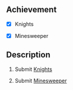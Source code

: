## Achievement



- [x] Knights

- [x] Minesweeper




## Description



1. Submit [Knights](https://cs50.harvard.edu/ai/2024/projects/1/knights/)

2. Submit [Minesweeper](https://cs50.harvard.edu/ai/2024/projects/1/minesweeper/)
